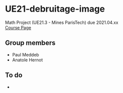# UE21-debruitage-image
Math Project (UE21.3 - Mines ParisTech) due 2021.04.xx
<br><a href="https://campus.mines-paristech.fr/course/view.php?id=406" title="Course Page">Course Page</a>

## Group members
* Paul Meddeb
* Anatole Hernot

## To do
* 
